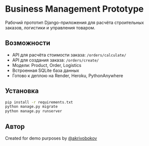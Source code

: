 # Business Management Prototype

Рабочий прототип Django-приложения для расчёта строительных заказов, логистики и управления товаром.

## Возможности
- API для расчёта стоимости заказа: `/orders/calculate/`
- API для создания заказа: `/orders/create/`
- Модели: Product, Order, Logistics
- Встроенная SQLite база данных
- Готово к деплою на Render, Heroku, PythonAnywhere

## Установка

```bash
pip install -r requirements.txt
python manage.py migrate
python manage.py runserver
```

## Автор

Created for demo purposes by [@akrivobokov](https://github.com/akrivobokov)
